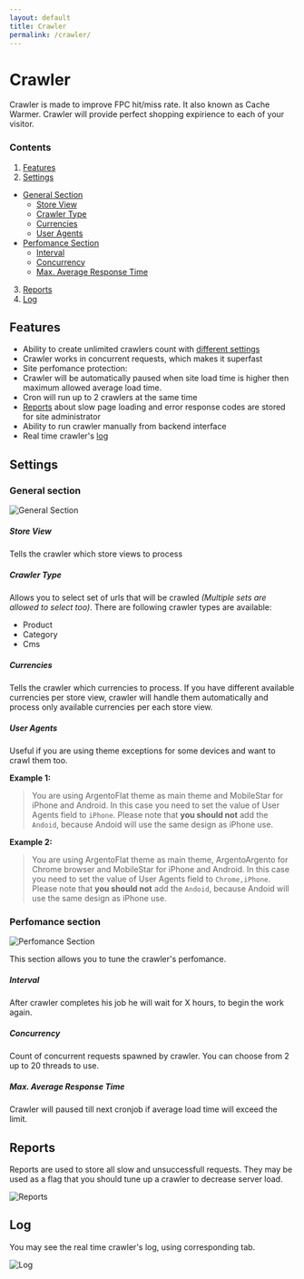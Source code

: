 ```yaml
---
layout: default
title: Crawler
permalink: /crawler/
---
```


# Crawler
Crawler is made to improve FPC hit/miss rate. It also known as Cache Warmer.
Crawler will provide perfect shopping expirience to each of your visitor.

### Contents
1. [Features](#features)
2. [Settings](#settings)
 - [General Section](#general-section)
      - [Store View](#store-view)
      - [Crawler Type](#crawler-type)
      - [Currencies](#currencies)
      - [User Agents](#user-agents)
 - [Perfomance Section](#perfomance-section)
      - [Interval](#interval)
      - [Concurrency](#concurrency)
      - [Max. Average Response Time](#max-average-response-time)
3. [Reports](#reports)
4. [Log](#log)

## Features
- Ability to create unlimited crawlers count with [different settings](#crawler-settings)
- Crawler works in concurrent requests, which makes it superfast
- Site perfomance protection:
 - Crawler will be automatically paused when site load time is higher then maximum
    allowed average load time.
 - Cron will run up to 2 crawlers at the same time
- [Reports](#crawler-reports) about slow page loading and error response codes are stored for site administrator
- Ability to run crawler manually from backend interface
- Real time crawler's [log](#crawlers-log)

## Settings

### General section
![General Section](https://cldup.com/SUKkTeNODs-3000x3000.png)

##### Store View
Tells the crawler which store views to process

##### Crawler Type
Allows you to select set of urls that will be crawled _(Multiple sets are allowed
to select too)_.
There are following crawler types are available:
- Product
- Category
- Cms

##### Currencies
Tells the crawler which currencies to process. If you have different available
currencies per store view, crawler will handle them automatically and process
only available currencies per each store view.

##### User Agents
Useful if you are using theme exceptions for some devices and want to crawl them
too.

**Example 1:**

> You are using ArgentoFlat theme as main theme and MobileStar for iPhone and Android.
In this case you need to set the value of User Agents field to `iPhone`. Please
note that **you should not** add the `Andoid`, because Andoid will use the same design
as iPhone use.

**Example 2:**

> You are using ArgentoFlat theme as main theme, ArgentoArgento for Chrome browser
and MobileStar for iPhone and Android. In this case you need to set the value of
User Agents field to `Chrome,iPhone`. Please note that **you should not** add
the `Andoid`, because Andoid will use the same design as iPhone use.

### Perfomance section
![Perfomance Section](https://cldup.com/21IsXrOB2k-3000x3000.png)

This section allows you to tune the crawler's perfomance.

##### Interval
After crawler completes his job he will wait for X hours, to begin the work again.

##### Concurrency
Count of concurrent requests spawned by crawler. You can choose from 2 up to 20
threads to use.

##### Max. Average Response Time
Crawler will paused till next cronjob if average load time will exceed the limit.

## Reports
Reports are used to store all slow and unsuccessfull requests. They may be used
as a flag that you should tune up a crawler to decrease server load.

![Reports](https://cldup.com/E5dfplhuoc-3000x3000.png)

## Log
You may see the real time crawler's log, using corresponding tab.

![Log](https://cldup.com/Np3L2mXtqB-3000x3000.png)
